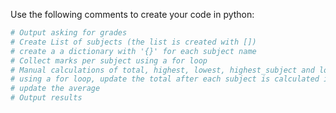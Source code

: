 Use the following comments to create your code in python:

```python
# Output asking for grades
# Create List of subjects (the list is created with [])
# create a a dictionary with '{}' for each subject name
# Collect marks per subject using a for loop
# Manual calculations of total, highest, lowest, highest_subject and lowest_subject
# using a for loop, update the total after each subject is calculated in grades
# update the average
# Output results
```
